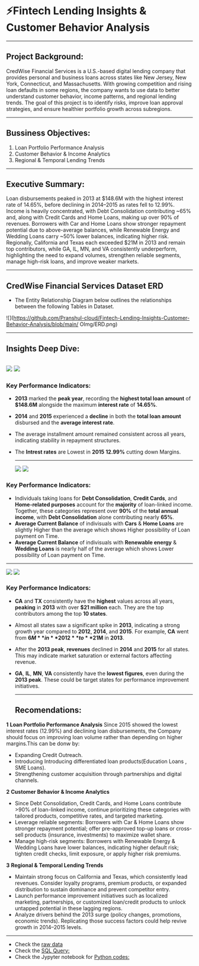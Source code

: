 # ⚡Fintech Lending Insights & Customer Behavior Analysis

---

## Project Background:
CredWise Financial Services is a U.S.-based digital lending company that provides personal and business loans across states like New Jersey, New York, Connecticut, and Massachusetts. With growing competition and rising loan defaults in some regions, the company wants to use data to better understand customer behavior, income patterns, and regional lending trends. The goal of this project is to identify risks, improve loan approval strategies, and ensure healthier portfolio growth across subregions.

---

## Bussiness Objectives:
1. Loan Portfolio Performance Analysis
2. Customer Behavior & Income Analytics
3. Regional & Temporal Lending Trends

---

## Executive Summary:
Loan disbursements peaked in 2013 at $148.6M with the highest interest rate of 14.65%, before declining in 2014–2015 as rates fell to 12.99%. Income is heavily concentrated, with Debt Consolidation contributing ~65% and, along with Credit Cards and Home Loans, making up over 90% of revenues. Borrowers with Car and Home Loans show stronger repayment potential due to above-average balances, while Renewable Energy and Wedding Loans carry ~50% lower balances, indicating higher risk. Regionally, California and Texas each exceeded $21M in 2013 and remain top contributors, while GA, IL, MN, and VA consistently underperform, highlighting the need to expand volumes, strengthen reliable segments, manage high-risk loans, and improve weaker markets.

---

## CredWise Financial Services Dataset ERD
* The Entity Relationship Diagram below outlines the relationships between the following Tables in Dataset.

![](https://github.com/Pranshul-cloud/Fintech-Lending-Insights-Customer-Behavior-Analysis/blob/main/ OImg/ERD.png)

---

## Insights Deep Dive:

![](https://github.com/Pranshul-cloud/Fintech-Lending-Insights-Customer-Behavior-Analysis/blob/main/Img/loan_portfolio_performance.pivot)
![](https://github.com/Pranshul-cloud/Fintech-Lending-Insights-Customer-Behavior-Analysis/blob/main/Img/loan_portfolio_performance.visual)
-
### Key Performance Indicators:
* **2013** marked the **peak year**, recording the **highest total loan amount** of **$148.6M** alongside the maximum **interest rate** of **14.65%**.
* **2014** and **2015** experienced a **decline** in both the **total loan amount** disbursed and the **average interest rate**.
* The average installment amount remained consistent across all years, indicating stability in repayment structures.
* The **Intrest rates** are Lowest in **2015** **12.99%** cutting down Margins.

  ---

  ![](https://github.com/Pranshul-cloud/Fintech-Lending-Insights-Customer-Behavior-Analysis/blob/main/Img/Customer_behaviour_income_analytics.pivot)
![](https://github.com/Pranshul-cloud/Fintech-Lending-Insights-Customer-Behavior-Analysis/blob/main/Img/customer_behaviour_income_analytics.visual)

### Key Performance Indicators:
* Individuals taking loans for **Debt Consolidation**, **Credit Cards**, and **Home-related purposes**  account for the **majority** of loan-linked income. Together, these categories represent over **90%** of the **total annual income**, with **Debt Consolidation** alone contributing nearly **65%**.
* **Average Current Balance** of indivisuals with  **Cars** & **Home Loans** are slightly Higher than the average which shows Higher possibility of Loan payment on Time.
* **Average Current Balance** of indivisuals with **Renewable energy** & **Wedding Loans** is nearly half of the average which shows Lower possibility of Loan payment on Time.

 ---

 ![](https://github.com/Pranshul-cloud/Fintech-Lending-Insights-Customer-Behavior-Analysis/blob/main/Img/Regional_yearly_lending_trends.pivot)
 ![](https://github.com/Pranshul-cloud/Fintech-Lending-Insights-Customer-Behavior-Analysis/blob/main/Img/regional_yearly-lending_trends.visual)


### Key Performance Indicators:
* **CA** and **TX** consistently have the **highest** values across all years, **peaking** in **2013** with over **$21 million** each. They are the top contributors among the top **10 states**.
* Almost all states saw a significant spike in **2013**, indicating a strong growth year compared to **2012**, **2014**, and **2015**. For example, **CA** went from **$6M** in **2012** to **$21M** in **2013**.
* After the **2013 peak**, **revenues** declined in **2014** and **2015** for all states. This may indicate market saturation or external factors affecting revenue.
* **GA**, **IL**, **MN**, **VA** consistently have the **lowest figures**, even during the **2013 peak**. These could be target states for performance improvement initiatives.

  ---

  ## Recomendations:

**1**  **Loan Portfolio Performance Analysis**
   Since 2015 showed the lowest interest rates (12.99%) and declining loan disbursements, the Company should focus on improving loan volume rather than depending on higher      margins.This can be donw by:
-  Expanding Credit Outreach.
-  Introducing Introducing differentiated loan products(Education Loans , SME Loans).
-  Strengthening customer acquisition through partnerships and digital channels.

**2** **Customer Behavior & Income Analytics**
* Since Debt Consolidation, Credit Cards, and Home Loans contribute >90% of loan-linked income, continue prioritizing these categories with tailored products, competitive rates, and targeted marketing.
*  Leverage reliable segments: Borrowers with Car & Home Loans show stronger repayment potential; offer pre-approved top-up loans or cross-sell products (insurance, investments) to maximize wallet share.
*  Manage high-risk segments: Borrowers with Renewable Energy & Wedding Loans have lower balances, indicating higher default risk; tighten credit checks, limit exposure, or apply higher risk premiums.


**3** **Regional & Temporal Lending Trends**
* Maintain strong focus on California and Texas, which consistently lead revenues. Consider loyalty programs, premium products, or expanded distribution to sustain dominance and prevent competitor entry.
* Launch performance improvement initiatives such as localized marketing, partnerships, or customized loan/credit products to unlock untapped potential in these lagging regions.
* Analyze drivers behind the 2013 surge (policy changes, promotions, economic trends). Replicating those success factors could help revive growth in 2014–2015 levels.

---
* Check the [raw data](https://github.com/Pranshul-cloud/Fintech-Lending-Insights-Customer-Behavior-Analysis/blob/main/data.csv)
* Check the [SQL Query:](https://github.com/Pranshul-cloud/Fintech-Lending-Insights-Customer-Behavior-Analysis/blob/main/loan_analysis.sql)
* Check the Jypyter notebook for [Python codes:](https://github.com/Pranshul-cloud/Fintech-Lending-Insights-Customer-Behavior-Analysis/blob/main/loan_analysis.ipynb)

                            
